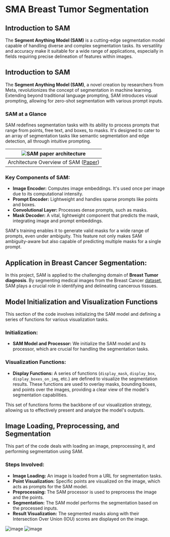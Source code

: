 # SMA Breast Tumor Segmentation
## Introduction to SAM

The **Segment Anything Model (SAM)** is a cutting-edge segmentation model capable of handling diverse and complex segmentation tasks. Its versatility and accuracy make it suitable for a wide range of applications, especially in fields requiring precise delineation of features within images.
## Introduction to SAM

The **Segment Anything Model (SAM)**, a novel creation by researchers from Meta, revolutionizes the concept of segmentation in machine learning. Extending beyond traditional language prompting, SAM introduces visual prompting, allowing for zero-shot segmentation with various prompt inputs.

### SAM at a Glance
SAM redefines segmentation tasks with its ability to process prompts that range from points, free text, and boxes, to masks. It's designed to cater to an array of segmentation tasks like semantic segmentation and edge detection, all through intuitive prompting.

| ![SAM paper architecture](https://github.com/AliAmini93/SMA-Breast-Tumor-Segmentation/assets/96921261/6e659861-0c38-4469-9cd5-3eb16dafcac6) |
| :--: |
| Architecture Overview of SAM ([Paper](https://arxiv.org/pdf/2304.02643.pdf)) |

### Key Components of SAM:
- **Image Encoder:** Computes image embeddings. It's used once per image due to its computational intensity.
- **Prompt Encoder:** Lightweight and handles sparse prompts like points and boxes.
- **Convolutional Layer:** Processes dense prompts, such as masks.
- **Mask Decoder:** A vital, lightweight component that predicts the mask, integrating image and prompt embeddings.

SAM's training enables it to generate valid masks for a wide range of prompts, even under ambiguity. This feature not only makes SAM ambiguity-aware but also capable of predicting multiple masks for a single prompt.

## Application in Breast Cancer Segmentation:
In this project, SAM is applied to the challenging domain of **Breast Tumor diagnosis**. By segmenting medical images from the Breast Cancer [dataset](https://huggingface.co/datasets/nielsr/breast-cancer), SAM plays a crucial role in identifying and delineating cancerous tissues.

## Model Initialization and Visualization Functions

This section of the code involves initializing the SAM model and defining a series of functions for various visualization tasks.

### Initialization:
- **SAM Model and Processor:** We initialize the SAM model and its processor, which are crucial for handling the segmentation tasks.

### Visualization Functions:
- **Display Functions:** A series of functions (`display_mask`, `display_box`, `display_boxes_on_img`, etc.) are defined to visualize the segmentation results. These functions are used to overlay masks, bounding boxes, and points over the images, providing a clear view of the model's segmentation capabilities.

This set of functions forms the backbone of our visualization strategy, allowing us to effectively present and analyze the model's outputs.

## Image Loading, Preprocessing, and Segmentation

This part of the code deals with loading an image, preprocessing it, and performing segmentation using SAM.

### Steps Involved:
- **Image Loading:** An image is loaded from a URL for segmentation tasks.
- **Point Visualization:** Specific points are visualized on the image, which acts as prompts for the SAM model.
- **Preprocessing:** The SAM processor is used to preprocess the image and the points.
- **Segmentation:** The SAM model performs the segmentation based on the processed inputs.
- **Result Visualization:** The segmented masks along with their Intersection Over Union (IOU) scores are displayed on the image.

![image](https://github.com/AliAmini93/SMA-Breast-Tumor-Segmentation/assets/96921261/83a4010f-ae57-47e5-b5a4-650ac4a26e5f)
![image](https://github.com/AliAmini93/SMA-Breast-Tumor-Segmentation/assets/96921261/fa07e4d1-8e63-4aa0-887d-1e12cb215dce)


